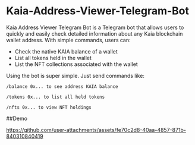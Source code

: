 # Kaia-Address-Viewer-Telegram-Bot

Kaia Address Viewer Telegram Bot is a Telegram bot that allows users to quickly and easily check detailed information about any Kaia blockchain wallet address. With simple commands, users can:

- Check the native KAIA balance of a wallet
- List all tokens held in the wallet
- List the NFT collections associated with the wallet

Using the bot is super simple. Just send commands like:
```
/balance 0x... to see address KAIA balance

/tokens 0x... to list all held tokens

/nfts 0x... to view NFT holdings
```
##Demo 


https://github.com/user-attachments/assets/fe70c2d8-40aa-4857-871b-840310840419

